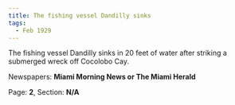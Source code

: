 ```yaml
---  
title: The fishing vessel Dandilly sinks  
tags:  
  - Feb 1929  
---  
```

  
The fishing vessel Dandilly sinks in 20 feet of water after striking a submerged wreck off Cocolobo Cay.  
  
Newspapers: **Miami Morning News or The Miami Herald**  
  
Page: **2**, Section: **N/A** 
